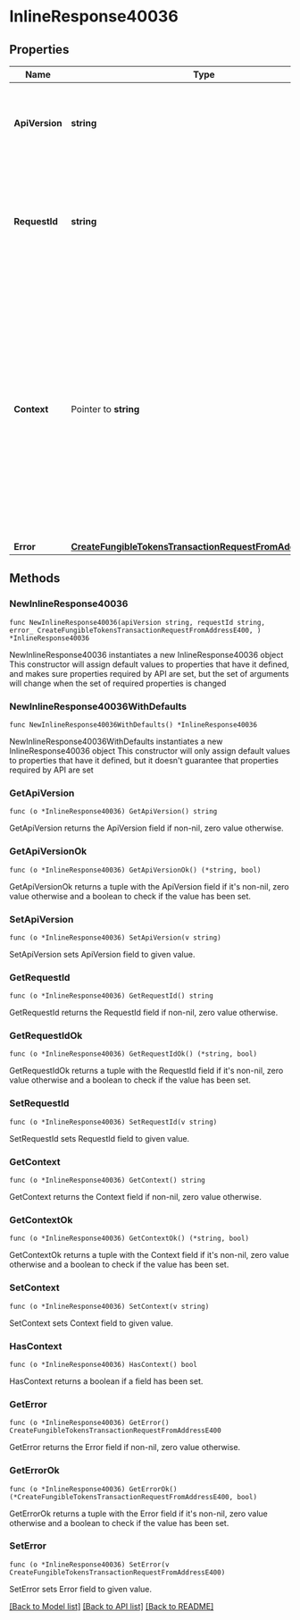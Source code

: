 # InlineResponse40036

## Properties

Name | Type | Description | Notes
------------ | ------------- | ------------- | -------------
**ApiVersion** | **string** | Specifies the version of the API that incorporates this endpoint. | 
**RequestId** | **string** | Defines the ID of the request. The &#x60;requestId&#x60; is generated by Crypto APIs and it&#39;s unique for every request. | 
**Context** | Pointer to **string** | In batch situations the user can use the context to correlate responses with requests. This property is present regardless of whether the response was successful or returned as an error. &#x60;context&#x60; is specified by the user. | [optional] 
**Error** | [**CreateFungibleTokensTransactionRequestFromAddressE400**](CreateFungibleTokensTransactionRequestFromAddressE400.md) |  | 

## Methods

### NewInlineResponse40036

`func NewInlineResponse40036(apiVersion string, requestId string, error_ CreateFungibleTokensTransactionRequestFromAddressE400, ) *InlineResponse40036`

NewInlineResponse40036 instantiates a new InlineResponse40036 object
This constructor will assign default values to properties that have it defined,
and makes sure properties required by API are set, but the set of arguments
will change when the set of required properties is changed

### NewInlineResponse40036WithDefaults

`func NewInlineResponse40036WithDefaults() *InlineResponse40036`

NewInlineResponse40036WithDefaults instantiates a new InlineResponse40036 object
This constructor will only assign default values to properties that have it defined,
but it doesn't guarantee that properties required by API are set

### GetApiVersion

`func (o *InlineResponse40036) GetApiVersion() string`

GetApiVersion returns the ApiVersion field if non-nil, zero value otherwise.

### GetApiVersionOk

`func (o *InlineResponse40036) GetApiVersionOk() (*string, bool)`

GetApiVersionOk returns a tuple with the ApiVersion field if it's non-nil, zero value otherwise
and a boolean to check if the value has been set.

### SetApiVersion

`func (o *InlineResponse40036) SetApiVersion(v string)`

SetApiVersion sets ApiVersion field to given value.


### GetRequestId

`func (o *InlineResponse40036) GetRequestId() string`

GetRequestId returns the RequestId field if non-nil, zero value otherwise.

### GetRequestIdOk

`func (o *InlineResponse40036) GetRequestIdOk() (*string, bool)`

GetRequestIdOk returns a tuple with the RequestId field if it's non-nil, zero value otherwise
and a boolean to check if the value has been set.

### SetRequestId

`func (o *InlineResponse40036) SetRequestId(v string)`

SetRequestId sets RequestId field to given value.


### GetContext

`func (o *InlineResponse40036) GetContext() string`

GetContext returns the Context field if non-nil, zero value otherwise.

### GetContextOk

`func (o *InlineResponse40036) GetContextOk() (*string, bool)`

GetContextOk returns a tuple with the Context field if it's non-nil, zero value otherwise
and a boolean to check if the value has been set.

### SetContext

`func (o *InlineResponse40036) SetContext(v string)`

SetContext sets Context field to given value.

### HasContext

`func (o *InlineResponse40036) HasContext() bool`

HasContext returns a boolean if a field has been set.

### GetError

`func (o *InlineResponse40036) GetError() CreateFungibleTokensTransactionRequestFromAddressE400`

GetError returns the Error field if non-nil, zero value otherwise.

### GetErrorOk

`func (o *InlineResponse40036) GetErrorOk() (*CreateFungibleTokensTransactionRequestFromAddressE400, bool)`

GetErrorOk returns a tuple with the Error field if it's non-nil, zero value otherwise
and a boolean to check if the value has been set.

### SetError

`func (o *InlineResponse40036) SetError(v CreateFungibleTokensTransactionRequestFromAddressE400)`

SetError sets Error field to given value.



[[Back to Model list]](../README.md#documentation-for-models) [[Back to API list]](../README.md#documentation-for-api-endpoints) [[Back to README]](../README.md)


